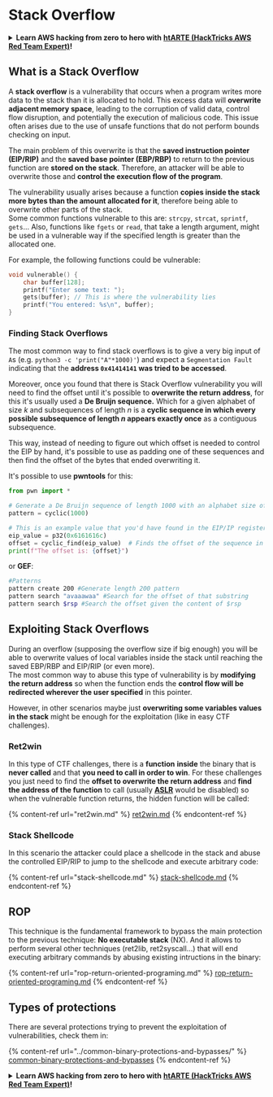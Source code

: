 # Stack Overflow

<details>

<summary><strong>Learn AWS hacking from zero to hero with</strong> <a href="https://training.hacktricks.xyz/courses/arte"><strong>htARTE (HackTricks AWS Red Team Expert)</strong></a><strong>!</strong></summary>

Other ways to support HackTricks:

* If you want to see your **company advertised in HackTricks** or **download HackTricks in PDF** Check the [**SUBSCRIPTION PLANS**](https://github.com/sponsors/carlospolop)!
* Get the [**official PEASS & HackTricks swag**](https://peass.creator-spring.com)
* Discover [**The PEASS Family**](https://opensea.io/collection/the-peass-family), our collection of exclusive [**NFTs**](https://opensea.io/collection/the-peass-family)
* **Join the** 💬 [**Discord group**](https://discord.gg/hRep4RUj7f) or the [**telegram group**](https://t.me/peass) or **follow** us on **Twitter** 🐦 [**@hacktricks\_live**](https://twitter.com/hacktricks\_live)**.**
* **Share your hacking tricks by submitting PRs to the** [**HackTricks**](https://github.com/carlospolop/hacktricks) and [**HackTricks Cloud**](https://github.com/carlospolop/hacktricks-cloud) github repos.

</details>

## What is a Stack Overflow

A **stack overflow** is a vulnerability that occurs when a program writes more data to the stack than it is allocated to hold. This excess data will **overwrite adjacent memory space**, leading to the corruption of valid data, control flow disruption, and potentially the execution of malicious code. This issue often arises due to the use of unsafe functions that do not perform bounds checking on input.

The main problem of this overwrite is that the **saved instruction pointer (EIP/RIP)** and the **saved base pointer (EBP/RBP)** to return to the previous function are **stored on the stack**. Therefore, an attacker will be able to overwrite those and **control the execution flow of the program**.

The vulnerability usually arises because a function **copies inside the stack more bytes than the amount allocated for it**, therefore being able to overwrite other parts of the stack.\
Some common functions vulnerable to this are: `strcpy`, `strcat`, `sprintf`, `gets`... Also, functions like `fgets` or `read`, that take a length argument, might be used in a vulnerable way if the specified length is greater than the allocated one.

For example, the following functions could be vulnerable:

```c
void vulnerable() {
    char buffer[128];
    printf("Enter some text: ");
    gets(buffer); // This is where the vulnerability lies
    printf("You entered: %s\n", buffer);
}
```

### Finding Stack Overflows

The most common way to find stack overflows is to give a very big input of `A`s (e.g. `python3 -c 'print("A"*1000)'`) and expect a `Segmentation Fault` indicating that the **address `0x41414141` was tried to be accessed**.

Moreover, once you found that there is Stack Overflow vulnerability you will need to find the offset until it's possible to **overwrite the return address**, for this it's usually used a **De Bruijn sequence.** Which for a given alphabet of size _k_ and subsequences of length _n_ is a **cyclic sequence in which every possible subsequence of length **_**n**_** appears exactly once** as a contiguous subsequence.

This way, instead of needing to figure out which offset is needed to control the EIP by hand, it's possible to use as padding one of these sequences and then find the offset of the bytes that ended overwriting it.

It's possible to use **pwntools** for this:

```python
from pwn import *

# Generate a De Bruijn sequence of length 1000 with an alphabet size of 256 (byte values)
pattern = cyclic(1000)

# This is an example value that you'd have found in the EIP/IP register upon crash
eip_value = p32(0x6161616c)
offset = cyclic_find(eip_value)  # Finds the offset of the sequence in the De Bruijn pattern
print(f"The offset is: {offset}")
```

or **GEF**:

```bash
#Patterns
pattern create 200 #Generate length 200 pattern
pattern search "avaaawaa" #Search for the offset of that substring
pattern search $rsp #Search the offset given the content of $rsp
```

## Exploiting Stack Overflows

During an overflow (supposing the overflow size if big enough) you will be able to overwrite values of local variables inside the stack until reaching the saved EBP/RBP and EIP/RIP (or even more).\
The most common way to abuse this type of vulnerability is by **modifying the return address** so when the function ends the **control flow will be redirected wherever the user specified** in this pointer.

However, in other scenarios maybe just **overwriting some variables values in the stack** might be enough for the exploitation (like in easy CTF challenges).

### Ret2win

In this type of CTF challenges, there is a **function** **inside** the binary that is **never called** and that **you need to call in order to win**. For these challenges you just need to find the **offset to overwrite the return address** and **find the address of the function** to call (usually [**ASLR**](../common-binary-protections-and-bypasses/aslr/) would be disabled) so when the vulnerable function returns, the hidden function will be called:

{% content-ref url="ret2win.md" %}
[ret2win.md](ret2win.md)
{% endcontent-ref %}

### Stack Shellcode

In this scenario the attacker could place a shellcode in the stack and abuse the controlled EIP/RIP to jump to the shellcode and execute arbitrary code:

{% content-ref url="stack-shellcode.md" %}
[stack-shellcode.md](stack-shellcode.md)
{% endcontent-ref %}

## ROP

This technique is the fundamental framework to bypass the main protection to the previous technique: **No executable stack** (NX). And it allows to perform several other techniques (ret2lib, ret2syscall...) that will end executing arbitrary commands by abusing existing intructions in the binary:

{% content-ref url="rop-return-oriented-programing.md" %}
[rop-return-oriented-programing.md](rop-return-oriented-programing.md)
{% endcontent-ref %}



## Types of protections

There are several protections trying to prevent the exploitation of vulnerabilities, check them in:

{% content-ref url="../common-binary-protections-and-bypasses/" %}
[common-binary-protections-and-bypasses](../common-binary-protections-and-bypasses/)
{% endcontent-ref %}

<details>

<summary><strong>Learn AWS hacking from zero to hero with</strong> <a href="https://training.hacktricks.xyz/courses/arte"><strong>htARTE (HackTricks AWS Red Team Expert)</strong></a><strong>!</strong></summary>

Other ways to support HackTricks:

* If you want to see your **company advertised in HackTricks** or **download HackTricks in PDF** Check the [**SUBSCRIPTION PLANS**](https://github.com/sponsors/carlospolop)!
* Get the [**official PEASS & HackTricks swag**](https://peass.creator-spring.com)
* Discover [**The PEASS Family**](https://opensea.io/collection/the-peass-family), our collection of exclusive [**NFTs**](https://opensea.io/collection/the-peass-family)
* **Join the** 💬 [**Discord group**](https://discord.gg/hRep4RUj7f) or the [**telegram group**](https://t.me/peass) or **follow** us on **Twitter** 🐦 [**@hacktricks\_live**](https://twitter.com/hacktricks\_live)**.**
* **Share your hacking tricks by submitting PRs to the** [**HackTricks**](https://github.com/carlospolop/hacktricks) and [**HackTricks Cloud**](https://github.com/carlospolop/hacktricks-cloud) github repos.

</details>
